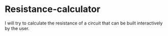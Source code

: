 # Resistance-calculator
I will try to calculate the resistance of a circuit that can be built interactively by the user.
